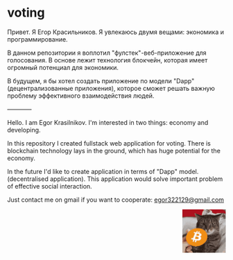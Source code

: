 # voting

Привет. Я Егор Красильников. 
Я увлекаюсь двумя вещами: экономика и программирование.

В данном репозитории я воплотил "фулстек"-веб-приложение для голосования. 
В основе лежит технология блокчейн, которая имеет огромный потенциал для экономики.

В будущем, я бы хотел создать приложение по модели "Dapp" (децентрализованные приложения), 
которое сможет решать важную проблему эффективного взаимодействия людей.

————

Hello. I am Egor Krasilnikov.
I'm interested in two things: economy and developing.

In this repository I created fullstack web application for voting.
There is blockchain technology lays in the ground, which has huge potential for the economy.

In the future I'd like to create application in terms of "Dapp" model. (decentralised application).
This application would solve important problem of effective social interaction.

Just contact me on gmail if you want to cooperate: egor322129@gmail.com

<img align="right" width="100" height="100" src="https://github.com/buchacha/voting/blob/master/tenor.gif">

